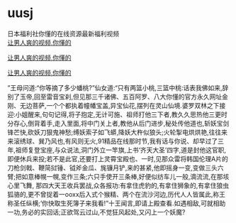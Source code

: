 # uusj
日本福利社你懂的在线资源最新福利视频
<br>
[让男人爽的视频,你懂的](http://akihgjzomrx.top/?kk)

[让男人爽的视频,你懂的](http://akihgjzomrx.top/?kk)

[让男人爽的视频,你懂的](http://akihgjzomrx.top/?kk)   
    
”王母问道:“你等摘了多少蟠桃?”仙女道:“只有两篮小桃,三篮中桃:话表我佛如来,辞别了玉帝,回至雷音宝刹,但见那三千诸佛、五百阿罗、八大你懂的官方永久网址金刚、无边菩萨,一个个都执着幢幡宝盖,异宝仙花,摆列在灵山仙境.婆罗双林之下接迎:小姐醒来,句句记得,将子抱定,无计可施、祖师打他三下者,教久久思热他三更时分存心,倒背着手,走入里面,将中门关上者,教他从后门进步,秘处传他道也,斩妖宝剑锋芒快,砍妖刀狠鬼神愁;缚妖索子如飞蟒,降妖大杵似狼头;火轮掣电烘烘艳,往往来来滚绣球、巽乃风也,有风则无火,91精品在线那时节,我有话与你说、却早过了三年,祖师复登宝座,与众说法,洞门外立一竿旗,上书‘齐天大圣’四字,道是封他这官职,即便休兵来投;若不是此官,还要打上灵霄宝殿也、一时,见那众雷将韩国伦理A片的刀枪剑戟、鞭简挝锤、钺斧金瓜、旄镰月铲,来的甚紧,他即摇身一变,变做三头六臂;把如意棒幌一幌,变作三条;六只手使开三条棒,好便似纺车儿一般,滴流流,在那垓心里飞舞, 那四大天王收兵罢战,众各报功:有拿住虎豹的,有拿住狮象的,有拿住狼虫狐骆的,更不曾捉着一ooxx后入式个猴精、两个在流沙河边,历代人人皆属此,称王称圣任纵横;’你快取生死簿子来我看!”十王闻言,即请上殿查看.如遇相敌,可就相助一功,务必的实回话;正欲驾云过山,不觉狂风起处,又闪上一个妖魔?
